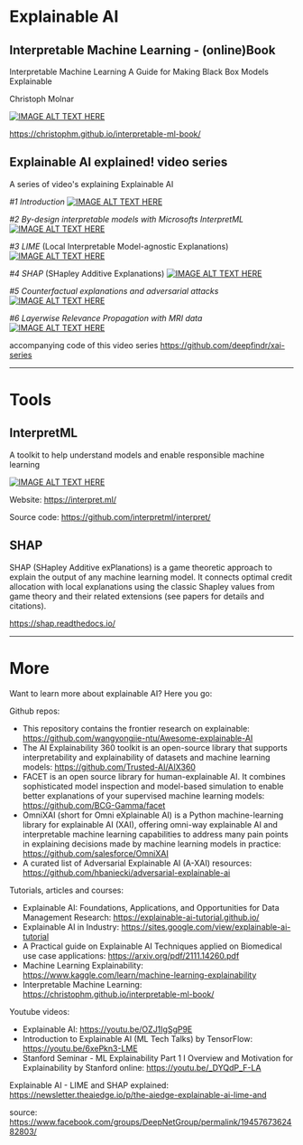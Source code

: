 # Explainable AI

## Interpretable Machine Learning - (online)Book

Interpretable Machine Learning
A Guide for Making Black Box Models Explainable

Christoph Molnar

[![IMAGE ALT TEXT HERE](https://christophm.github.io/interpretable-ml-book/images/cutout.png)](https://christophm.github.io/interpretable-ml-book/)

https://christophm.github.io/interpretable-ml-book/

## Explainable AI explained! video series
A series of video's explaining Explainable AI

*#1 Introduction*
[![IMAGE ALT TEXT HERE](https://img.youtube.com/vi/OZJ1IgSgP9E/0.jpg)](https://youtu.be/OZJ1IgSgP9E)

*#2 By-design interpretable models with Microsofts InterpretML*
[![IMAGE ALT TEXT HERE](https://img.youtube.com/vi/qPn9m30ojfc/0.jpg)](https://youtu.be/qPn9m30ojfc)

*#3 LIME* (Local Interpretable Model-agnostic Explanations)
[![IMAGE ALT TEXT HERE](https://img.youtube.com/vi/d6j6bofhj2M/0.jpg)](https://youtu.be/d6j6bofhj2M)

*#4 SHAP* (SHapley Additive Explanations)
[![IMAGE ALT TEXT HERE](https://img.youtube.com/vi/9haIOplEIGM/0.jpg)](https://youtu.be/9haIOplEIGM)

*#5 Counterfactual explanations and adversarial attacks*
[![IMAGE ALT TEXT HERE](https://img.youtube.com/vi/UUZxRct8rIk/0.jpg)](https://youtu.be/UUZxRct8rIk)

*#6 Layerwise Relevance Propagation with MRI data*
[![IMAGE ALT TEXT HERE](https://img.youtube.com/vi/PDRewtcqmaI/0.jpg)](https://youtu.be/PDRewtcqmaI)


accompanying code of this video series https://github.com/deepfindr/xai-series

---
# Tools

## InterpretML
A toolkit to help understand models and enable responsible machine learning

[![IMAGE ALT TEXT HERE](https://interpret.ml/images/main-graphic.png)](https://interpret.ml/)

Website: https://interpret.ml/

Source code: https://github.com/interpretml/interpret/

## SHAP

SHAP (SHapley Additive exPlanations) is a game theoretic approach to explain the output of any machine learning model. It connects optimal credit allocation with local explanations using the classic Shapley values from game theory and their related extensions (see papers for details and citations).

https://shap.readthedocs.io/



---
# More



Want to learn more about explainable AI? Here you go:

Github repos:

- This repository contains the frontier research on explainable: https://github.com/wangyongjie-ntu/Awesome-explainable-AI
- The AI Explainability 360 toolkit is an open-source library that supports interpretability and explainability of datasets and machine learning models: https://github.com/Trusted-AI/AIX360
- FACET is an open source library for human-explainable AI. It combines sophisticated model inspection and model-based simulation to enable better explanations of your supervised machine learning models: https://github.com/BCG-Gamma/facet
- OmniXAI (short for Omni eXplainable AI) is a Python machine-learning library for explainable AI (XAI), offering omni-way explainable AI and interpretable machine learning capabilities to address many pain points in explaining decisions made by machine learning models in practice: https://github.com/salesforce/OmniXAI
- A curated list of Adversarial Explainable AI (A-XAI) resources: https://github.com/hbaniecki/adversarial-explainable-ai

Tutorials, articles and courses:

- Explainable AI: Foundations, Applications, and Opportunities for Data Management Research: https://explainable-ai-tutorial.github.io/
- Explainable AI in Industry: https://sites.google.com/view/explainable-ai-tutorial
- A Practical guide on Explainable AI Techniques applied on Biomedical use case applications: https://arxiv.org/pdf/2111.14260.pdf
- Machine Learning Explainability: https://www.kaggle.com/learn/machine-learning-explainability
- Interpretable Machine Learning: https://christophm.github.io/interpretable-ml-book/

Youtube videos:

- Explainable AI: https://youtu.be/OZJ1IgSgP9E
- Introduction to Explainable AI (ML Tech Talks) by TensorFlow: https://youtu.be/6xePkn3-LME
- Stanford Seminar - ML Explainability Part 1 I Overview and Motivation for Explainability by Stanford online: https://youtu.be/_DYQdP_F-LA

Explainable AI - LIME and SHAP explained: https://newsletter.theaiedge.io/p/the-aiedge-explainable-ai-lime-and

source: https://www.facebook.com/groups/DeepNetGroup/permalink/1945767362482803/
